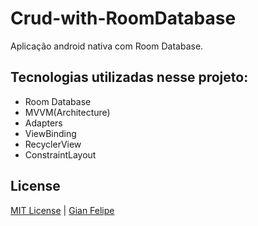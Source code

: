 # Crud-with-RoomDatabase
Aplicação android nativa com Room Database.

## Tecnologias utilizadas nesse projeto:

 - Room Database
 - MVVM(Architecture)
 - Adapters
 - ViewBinding
 - RecyclerView
 - ConstraintLayout
 
 
 ## License
[MIT License](./LICENSE) | [Gian Felipe](https://github.com/Gian-f)
